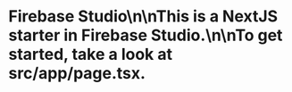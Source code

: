 # Firebase Studio\n\nThis is a NextJS starter in Firebase Studio.\n\nTo get started, take a look at src/app/page.tsx.
